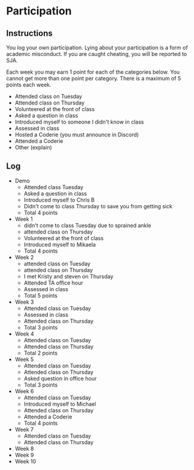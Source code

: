 Participation
=============

## Instructions ##

You log your own participation. Lying about your participation is a form of
academic misconduct. If you are caught cheating, you will be reported to SJA.

Each week you may earn 1 point for each of the categories below. You cannot get
more than one point per category. There is a maximum of 5 points each week.

+ Attended class on Tuesday
+ Attended class on Thursday
+ Volunteered at the front of class
+ Asked a question in class
+ Introduced myself to someone I didn't know in class
+ Assessed in class
+ Hosted a Coderie (you must announce in Discord)
+ Attended a Coderie
+ Other (explain)

## Log ##

- Demo
	+ Attended class Tuesday
	+ Asked a question in class
	+ Introduced myself to Chris B
	+ Didn't come to class Thursday to save you from getting sick
	+ Total 4 points
- Week 1
  + didn't come to class Tuesday due to sprained ankle
  + attended class on Thursday
  + Volunteered at the front of class
  + Introduced myself to Mikaela
  + Total 4 points
- Week 2
  + attended class on Tuesday
  + attended class on Thursday
  + I met Kristy and steven on Thursday
  + Attended TA office hour
  + Assessed in class
  + Total 5 points
- Week 3
  + Attended class on Tuesday
  + Assessed in class
  + Attended class on Thursday
  + Total 3 points
- Week 4
  + Attended class on Tuesday
  + Attended class on Thursday
  + Total 2 points
- Week 5
  + Attended class on Tuesday
  + Attended class on Thursday
  + Asked question in office hour
  + Total 3 points
- Week 6
  + Attended class on Tuesday
  + Introduced myself to Michael
  + Attended class on Thursday
  + Attended a Coderie
  + Total 4 points
- Week 7
  + Attended class on Tuesday
  + Attended class on Thursday
- Week 8
- Week 9
- Week 10
